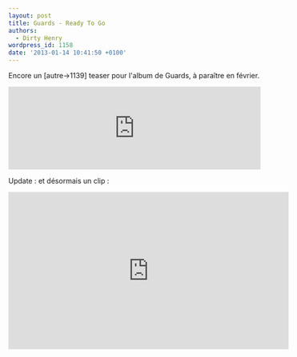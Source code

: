 ```yaml
---
layout: post
title: Guards - Ready To Go
authors:
  - Dirty Henry
wordpress_id: 1158
date: '2013-01-14 10:41:50 +0100'
---
```

Encore un [autre->1139] teaser pour l'album de Guards, à paraître en février.

<iframe width="100%" height="166" scrolling="no" frameborder="no" src="https://w.soundcloud.com/player/?url=http%3A%2F%2Fapi.soundcloud.com%2Ftracks%2F73996716"></iframe>

Update : et désormais un clip :

<iframe width="560" height="315" src="http://www.youtube.com/embed/KdLqDTP-ne4" frameborder="0" allowfullscreen></iframe>
